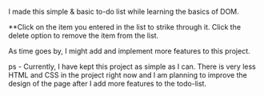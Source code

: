 I made this simple & basic to-do list while learning the basics of DOM.

**Click on the item you entered in the list to strike through it. Click the delete option to remove the item from the list.

As time goes by, I might add and implement more features to this project.

ps - Currently, I have kept this project as simple as I can. There is very less HTML and CSS in the project right now and I am planning to improve the design of the page after I add more features to the todo-list. 
